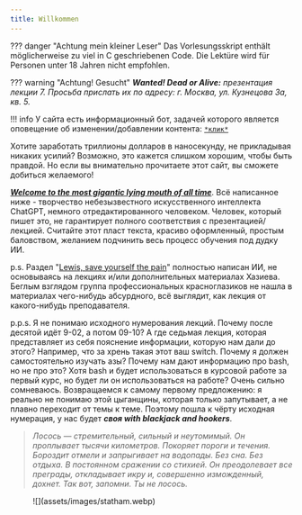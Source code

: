 ```yaml
---
title: Willkommen
---
```


??? danger "Achtung mein kleiner Leser"
    Das Vorlesungsskript enthält möglicherweise zu viel in C geschriebenen Code. Die Lektüre wird für Personen unter 18 Jahren nicht empfohlen.

??? warning "Achtung! Gesucht"
    _**Wanted! Dead or Alive:** презентация лекции 7. Просьба прислать их по адресу: г. Москва, ул. Кузнецова 3а, кв. 5._

!!! info
    У сайта есть информационный бот, задачей которого является оповещение об изменении/добавлении контента: [`*клик*`](https://t.me/SpiralNotify_bot)

Хотите заработать триллионы долларов в наносекунду, не прикладывая никаких усилий? Возможно, это кажется слишком хорошим, чтобы быть правдой. Но если вы внимательно прочитаете этот сайт, вы сможете добиться желаемого!

[_**Welcome to the most gigantic lying mouth of all time**_](https://youtu.be/Dg4l118tvxY?feature=shared). Всё написанное ниже - творчество небезызвестного искусственного интеллекта ChatGPT, немного отредактированного человеком. Человек, который пишет это, не гарантирует полного соответствия с презентацией/лекцией. Считайте этот пласт текста, красиво оформленный, простым баловством, желанием подчинить весь процесс обучения под дудку ИИ.&#x20;

p.s. Раздел "[Lewis, save yourself the pain](pain/bikini_bottom.md)" полностью написан ИИ, не основываясь на лекциях и/или дополнительных материалах Хазиева. Беглым взглядом группа профессиональных красноглазиков не нашла в материалах чего-нибудь абсурдного, всё выглядит, как лекция от какого-нибудь преподавателя.

p.p.s. Я не понимаю исходного нумерования лекций. Почему после десятой идёт 9-02, а потом 09-10? А где седьмая лекция, которая представляет из себя пояснение информации, которую нам дали до этого? Например, что за хрень такая этот ваш switch. Почему я должен самостоятельно изучать азы? Почему нам дают информацию про bash, но не про это? Хотя bash и будет использоваться в курсовой работе за первый курс, но будет ли он использоваться на работе? Очень сильно сомневаюсь. Возвращаемся к самому первому предложению: я реально не понимаю этой цыганщины, которая только запутывает, а не плавно переходит от темы к теме. Поэтому пошла к чёрту исходная нумерация, у нас будет **_своя with blackjack and hookers_**.

> _Лосось — стремительный, сильный и неутомимый. Он проплывает тысячи километров. Покоряет пороги и течения. Бороздит отмели и запрыгивает на водопады. Без сна. Без отдыха. В постоянном сражении со стихией. Он преодолевает все преграды, откладывает икру и, совершенно изможденный, дохнет. Так вот, запомни. Ты не лосось._

<figure markdown="span">
  ![](assets/images/statham.webp)
</figure>
